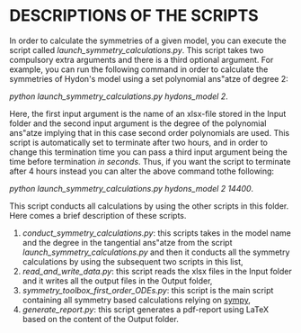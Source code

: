 # DESCRIPTIONS OF THE SCRIPTS
In order to calculate the symmetries of a given model, you can execute the script called *launch\_symmetry\_calculations.py*. This script takes two compulsory extra arguments and there is a third optional argument. For example,  you can run the following command in order to calculate the symmetries of Hydon's model using a set polynomial ans\"atze of degree 2:<br>

*python launch\_symmetry\_calculations.py hydons_model 2*.<br>

Here, the first input argument is the name of an xlsx-file stored in the Input folder and the second input argument is the degree of the polynomial ans\"atze implying that in this case second order polynomials are used. This script is automatically set to terminate after two hours, and in order to change this termination time you can pass a third input argument being the time before termination *in seconds*. Thus, if you want the script to terminate after 4 hours instead you can alter the above command tothe following:<br>

*python launch\_symmetry\_calculations.py hydons_model 2 14400*.<br>

This script conducts all calculations by using the other scripts in this folder. Here comes a brief description of these scripts. 

1. *conduct\_symmetry\_calculations.py*: this scripts takes in the model name and the degree in the tangential ans\"atze from the script *launch\_symmetry\_calculations.py* and then it conducts all the symmetry calculations by using the subsequent two scripts in this list,
2. *read\_and\_write\_data.py*: this script reads the xlsx files in the Input folder and it writes all the output files in the Output folder,
3. *symmetry\_toolbox\_first\_order\_ODEs.py*: this script is the main script containing all symmetry based calculations relying on [sympy](https://www.sympy.org/en/index.html),
4. *generate\_report.py*: this script generates a pdf-report using LaTeX based on the content of the Output folder. 
